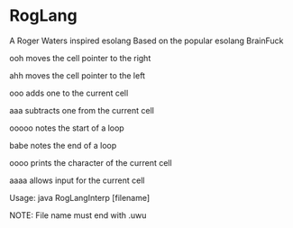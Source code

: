 # RogLang
A Roger Waters inspired esolang
Based on the popular esolang BrainFuck

ooh moves the cell pointer to the right

ahh moves the cell pointer to the left

ooo adds one to the current cell

aaa subtracts one from the current cell

ooooo notes the start of a loop

babe notes the end of a loop

oooo prints the character of the current cell

aaaa allows input for the current cell

Usage: java RogLangInterp [filename]

NOTE: File name must end with .uwu
